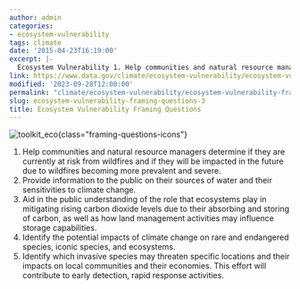 ```yaml
---
author: admin
categories:
- ecosystem-vulnerability
tags: climate
date: '2015-04-23T16:19:00'
excerpt: |-
  Ecosystem Vulnerability 1. Help communities and natural resource managers determine if they are currently at risk from wildfires and if they will be impacted in the future due to wildfires becoming more prevalent and severe. 2. Provide information to the public on their sources of water and their sensitivities to climate change. 3. Aid in the public understanding...
link: https://www.data.gov/climate/ecosystem-vulnerability/ecosystem-vulnerability-framing-questions/
modified: '2023-09-28T12:00:00'
permalink: "climate/ecosystem-vulnerability/ecosystem-vulnerability-framing-questions/"
slug: ecosystem-vulnerability-framing-questions-3
title: Ecosystem Vulnerability Framing Questions
---
```


![toolkit_eco](https://s3-us-gov-west-1.amazonaws.com/cg-0817d6e3-93c4-4de8-8b32-da6919464e61/toolkit_eco-1024x1024.png){class="framing-questions-icons"}

1. Help communities and natural resource managers determine if they are currently at risk from wildfires and if they will be impacted in the future due to wildfires becoming more prevalent and severe.
2. Provide information to the public on their sources of water and their sensitivities to climate change.
3. Aid in the public understanding of the role that ecosystems play in mitigating rising carbon dioxide levels due to their absorbing and storing of carbon, as well as how land management activities may influence storage capabilities.
4. Identify the potential impacts of climate change on rare and endangered species, iconic species, and ecosystems.
5. Identify which invasive species may threaten specific locations and their impacts on local communities and their economies. This effort will contribute to early detection, rapid response activities.
